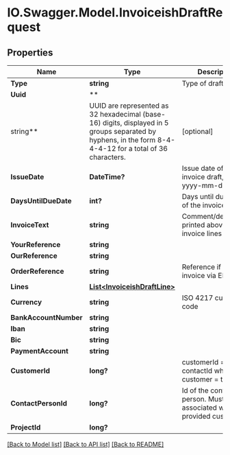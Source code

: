 # IO.Swagger.Model.InvoiceishDraftRequest

## Properties

 Name                  | Type                                                                                                                                                      | Description                                                              | Notes
-----------------------|-----------------------------------------------------------------------------------------------------------------------------------------------------------|--------------------------------------------------------------------------|------------
 **Type**              | **string**                                                                                                                                                | Type of draft.                                                           |
 **Uuid**              | **
 string**              | UUID are represented as 32 hexadecimal (base-16) digits, displayed in 5 groups separated by hyphens, in the form 8-4-4-4-12 for a total of 36 characters. | [optional]
 **IssueDate**         | **DateTime?**                                                                                                                                             | Issue date of the invoice draft, format yyyy-mm-dd                       | [optional]
 **DaysUntilDueDate**  | **int?**                                                                                                                                                  | Days until due date of the invoice draft.                                |
 **InvoiceText**       | **string**                                                                                                                                                | Comment/description printed above the invoice lines                      | [optional]
 **YourReference**     | **string**                                                                                                                                                |                                                                          | [optional]
 **OurReference**      | **string**                                                                                                                                                |                                                                          | [optional]
 **OrderReference**    | **string**                                                                                                                                                | Reference if sending invoice via EHF.                                    | [optional]
 **Lines**             | [**List&lt;InvoiceishDraftLine&gt;**](InvoiceishDraftLine.md)                                                                                             |                                                                          | [optional]
 **Currency**          | **string**                                                                                                                                                | ISO 4217 currency code                                                   | [optional]
 **BankAccountNumber** | **string**                                                                                                                                                |                                                                          | [optional]
 **Iban**              | **string**                                                                                                                                                |                                                                          | [optional]
 **Bic**               | **string**                                                                                                                                                |                                                                          | [optional]
 **PaymentAccount**    | **string**                                                                                                                                                |                                                                          | [optional]
 **CustomerId**        | **long?**                                                                                                                                                 | customerId &#x3D; contactId where customer &#x3D; true                   |
 **ContactPersonId**   | **long?**                                                                                                                                                 | Id of the contact person. Must be associated with the provided customer. | [optional]
 **ProjectId**         | **long?**                                                                                                                                                 |                                                                          | [optional]

[[Back to Model list]](../README.md#documentation-for-models) [[Back to API list]](../README.md#documentation-for-api-endpoints) [[Back to README]](../README.md)

